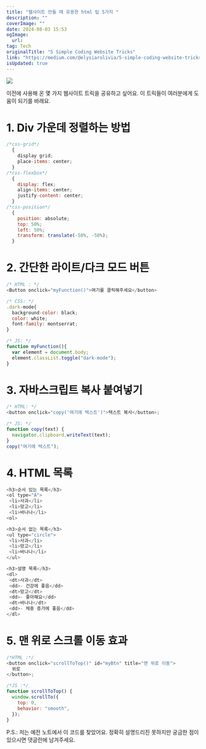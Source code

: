 ```yaml
---
title: "웹사이트 만들 때 유용한 html 팁 5가지 "
description: ""
coverImage: ""
date: 2024-08-03 15:53
ogImage: 
  url: 
tag: Tech
originalTitle: "5 Simple Coding Website Tricks"
link: "https://medium.com/@elysiarolivia/5-simple-coding-website-tricks-0a67fbad780f"
isUpdated: true
---
```






<img src="/assets/img/5SimpleCodingWebsiteTricks_0.png" />

이전에 사용해 온 몇 가지 웹사이트 트릭을 공유하고 싶어요. 이 트릭들이 여러분에게 도움이 되기를 바래요.

# 1. Div 가운데 정렬하는 방법

```js
/*css-grid*/
  {
    display grid;
    place-items: center;
  }
/*css-flexbox*/
  {
    display: flex;
    align-items: center;
    justify-content: center;
  }
/*css-position*/
  {
    position: absolute;
    top: 50%;
    left: 50%;
    transform: translate(-50%, -50%);
  }
```

<div class="content-ad"></div>

# 2. 간단한 라이트/다크 모드 버튼

```js
/* HTML : */
<Button onclick="myFunction()">여기를 클릭해주세요</button>

/* CSS: */
.dark-mode{
  background-color: black;
  color: white;
  font-family: montserrat;
}

/* JS: */
function myFunction(){
  var element = document.body;
  element.classList.toggle("dark-mode");
}
```

# 3. 자바스크립트 복사 붙여넣기

```js
/* HTML: */
<button onclick="copy('여기에 텍스트')">텍스트 복사</button>;

/* JS: */
function copy(text) {
  navigator.clipboard.writeText(text);
}
copy("여기에 텍스트");
```

<div class="content-ad"></div>

# 4. HTML 목록

```js
<h3>순서 있는 목록</h3>
<ol type="A">
 <li>사과</li>
 <li>망고</li>
 <li>바나나</li>
<ol>

<h3>순서 없는 목록</h3>
<ul type="circle">
 <li>사과</li>
 <li>망고</li>
 <li>바나나</li>
</ul>

<h3>설명 목록</h3>
<dl>
 <dt>사과</dt>
 <dd>- 건강에 좋음</dd>
 <dt>망고</dt>
 <dd>- 좋아해요</dd>
 <dt>바나나</dt>
 <dd>- 체중 증가에 좋음</dd>
</dl>
```

# 5. 맨 위로 스크롤 이동 효과

```js
/*HTML :*/
<button onclick="scrollToTop()" id="myBtn" title="맨 위로 이동">
  위로
</button>;

/*JS :*/
function scrollToTop() {
  window.scrollTo({
    top: 0,
    behavior: "smooth",
  });
}
```

<div class="content-ad"></div>

P.S.: 저는 예전 노트에서 이 코드를 찾았어요. 정확히 설명드리진 못하지만 궁금한 점이 있으시면 댓글란에 남겨주세요.

